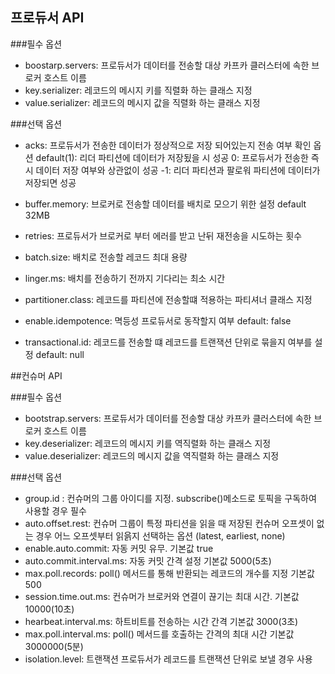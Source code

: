 ## 프로듀서 API

###필수 옵션
- boostarp.servers: 프로듀서가 데이터를 전송할 대상 카프카 클러스터에 속한 브로커 호스트 이름
- key.serializer: 레코드의 메시지 키를 직렬화 하는 클래스 지정
- value.serializer: 레코드의 메시지 값을 직렬화 하는 클래스 지정

###선택 옵션
- acks: 프로듀서가 전송한 데이터가 정상적으로 저장 되어있는지 전송 여부 확인 옵션 
        default(1): 리더 파티션에 데이터가 저장됬을 시 성공
        0: 프로듀서가 전송한 즉시 데이터 저장 여부와 상관없이 성공
       -1: 리더 파티션과 팔로워 파티션에 데이터가 저장되면 성공
  
- buffer.memory: 브로커로 전송할 데이터를 배치로 모으기 위한 설정 default 32MB
- retries: 프로듀서가 브로커로 부터 에러를 받고 난뒤 재전송을 시도하는 횟수
- batch.size: 배치로 전송할 레코드 최대 용량
- linger.ms: 배치를 전송하기 전까지 기다리는 최소 시간
- partitioner.class: 레코드를 파티션에 전송할떄 적용하는 파티셔너 클래스 지정
- enable.idempotence: 멱등성 프로듀서로 동작할지 여부 default: false
- transactional.id: 레코드를 전송할 떄 레코드를 트랜잭션 단위로 묶을지 여부를 설정 default: null

##컨슈머 API

###필수 옵션
- bootstrap.servers: 프로듀서가 데이터를 전송할 대상 카프카 클러스터에 속한 브로커 호스트 이름
- key.deserializer: 레코드의 메시지 키를 역직렬화 하는 클래스 지정
- value.deserializer: 레코드의 메시지 값을 역직렬화 하는 클래스 지정

###선택 옵션
- group.id : 컨슈머의 그룹 아이디를 지정. subscribe()메소드로 토픽을 구독하여 사용할 경우 필수
- auto.offset.rest: 컨슈머 그룹이 특정 파티션을 읽을 때 저장된 컨슈머 오프셋이 없는 경우 어느 오프셋부터 읽읅지 선택하는 옵션 (latest, earliest, none)
- enable.auto.commit: 자동 커밋 유무. 기본값 true
- auto.commit.interval.ms: 자동 커밋 간격 설정   기본값 5000(5초)
- max.poll.records: poll() 메서드를 통해 반환되는 레코드의 개수를 지정 기본값 500
- session.time.out.ms: 컨슈머가 브로커와 연결이 끊기는 최대 시간. 기본값 10000(10초)
- hearbeat.interval.ms: 하트비트를 전송하는 시간 간격 기본값 3000(3초)
- max.poll.interval.ms: poll() 메서드를 호출하는 간격의 최대 시간 기본값 3000000(5분)
- isolation.level: 트랜잭션 프로듀서가 레코드를 트랜잭션 단위로 보낼 경우 사용
